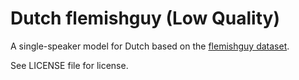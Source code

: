 # Dutch flemishguy (Low Quality)

A single-speaker model for Dutch based on the [flemishguy dataset](https://github.com/rhasspy/dataset-voice-flemishguy).

See LICENSE file for license.

